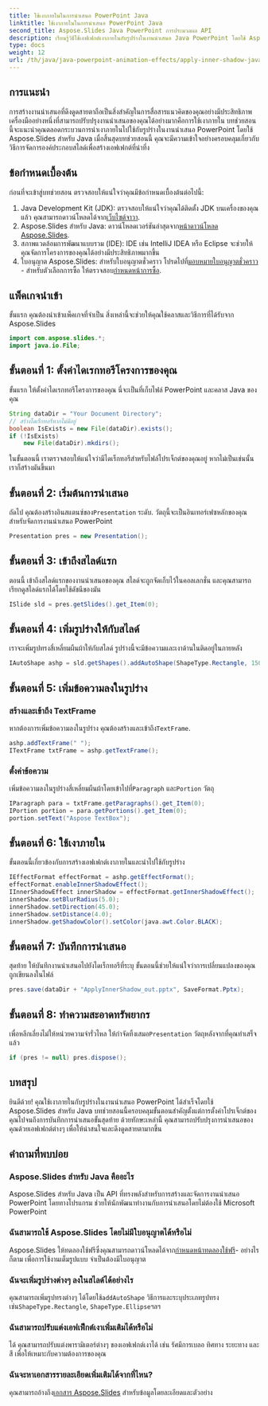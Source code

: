 ```yaml
---
title: ใช้เงาภายในในการนำเสนอ PowerPoint Java
linktitle: ใช้เงาภายในในการนำเสนอ PowerPoint Java
second_title: Aspose.Slides Java PowerPoint การประมวลผล API
description: เรียนรู้วิธีใช้เอฟเฟกต์เงาภายในกับรูปร่างในงานนำเสนอ Java PowerPoint โดยใช้ Aspose.Slides ปรับปรุงสไลด์ของคุณด้วยคำแนะนำทีละขั้นตอนนี้
type: docs
weight: 12
url: /th/java/java-powerpoint-animation-effects/apply-inner-shadow-java-powerpoint/
---
```

## การแนะนำ
การสร้างงานนำเสนอที่ดึงดูดสายตาถือเป็นสิ่งสำคัญในการสื่อสารแนวคิดของคุณอย่างมีประสิทธิภาพ เครื่องมืออย่างหนึ่งที่สามารถปรับปรุงงานนำเสนอของคุณได้อย่างมากคือการใช้เงาภายใน บทช่วยสอนนี้จะแนะนำคุณตลอดกระบวนการนำเงาภายในไปใช้กับรูปร่างในงานนำเสนอ PowerPoint โดยใช้ Aspose.Slides สำหรับ Java เมื่อสิ้นสุดบทช่วยสอนนี้ คุณจะมีความเข้าใจอย่างครอบคลุมเกี่ยวกับวิธีการจัดการองค์ประกอบสไลด์เพื่อสร้างเอฟเฟกต์ที่น่าทึ่ง
## ข้อกำหนดเบื้องต้น
ก่อนที่จะเข้าสู่บทช่วยสอน ตรวจสอบให้แน่ใจว่าคุณมีข้อกำหนดเบื้องต้นต่อไปนี้:
1.  Java Development Kit (JDK): ตรวจสอบให้แน่ใจว่าคุณได้ติดตั้ง JDK บนเครื่องของคุณแล้ว คุณสามารถดาวน์โหลดได้จาก[เว็บไซต์จาวา](https://www.oracle.com/java/technologies/javase-downloads.html).
2.  Aspose.Slides สำหรับ Java: ดาวน์โหลดเวอร์ชันล่าสุดจาก[หน้าดาวน์โหลด Aspose.Slides](https://releases.aspose.com/slides/java/).
3. สภาพแวดล้อมการพัฒนาแบบรวม (IDE): IDE เช่น IntelliJ IDEA หรือ Eclipse จะช่วยให้คุณจัดการโครงการของคุณได้อย่างมีประสิทธิภาพมากขึ้น
4.  ใบอนุญาต Aspose.Slides: สำหรับใบอนุญาตชั่วคราว โปรดไปที่[มอบหมายใบอนุญาตชั่วคราว](https://purchase.aspose.com/temporary-license/) - สำหรับตัวเลือกการซื้อ ให้ตรวจสอบ[กำหนดหน้าการซื้อ](https://purchase.aspose.com/buy).
## แพ็คเกจนำเข้า
ขั้นแรก คุณต้องนำเข้าแพ็คเกจที่จำเป็น สิ่งเหล่านี้จะช่วยให้คุณใช้คลาสและวิธีการที่ได้รับจาก Aspose.Slides
```java
import com.aspose.slides.*;
import java.io.File;
```
## ขั้นตอนที่ 1: ตั้งค่าไดเรกทอรีโครงการของคุณ
ขั้นแรก ให้ตั้งค่าไดเรกทอรีโครงการของคุณ นี่จะเป็นที่เก็บไฟล์ PowerPoint และคลาส Java ของคุณ
```java
String dataDir = "Your Document Directory";
// สร้างไดเร็กทอรีหากไม่มีอยู่
boolean IsExists = new File(dataDir).exists();
if (!IsExists)
    new File(dataDir).mkdirs();
```
ในขั้นตอนนี้ เราตรวจสอบให้แน่ใจว่ามีไดเร็กทอรีสำหรับไฟล์โปรเจ็กต์ของคุณอยู่ หากไม่เป็นเช่นนั้น เราก็สร้างมันขึ้นมา
## ขั้นตอนที่ 2: เริ่มต้นการนำเสนอ
 ถัดไป คุณต้องสร้างอินสแตนซ์ของ`Presentation` ระดับ. วัตถุนี้จะเป็นอินเทอร์เฟซหลักของคุณสำหรับจัดการงานนำเสนอ PowerPoint
```java
Presentation pres = new Presentation();
```
## ขั้นตอนที่ 3: เข้าถึงสไลด์แรก
ตอนนี้ เข้าถึงสไลด์แรกของงานนำเสนอของคุณ สไลด์จะถูกจัดเก็บไว้ในคอลเลกชั่น และคุณสามารถเรียกดูสไลด์แรกได้โดยใช้ดัชนีของมัน
```java
ISlide sld = pres.getSlides().get_Item(0);
```
## ขั้นตอนที่ 4: เพิ่มรูปร่างให้กับสไลด์
เราจะเพิ่มรูปทรงสี่เหลี่ยมผืนผ้าให้กับสไลด์ รูปร่างนี้จะมีข้อความและเงาด้านในติดอยู่ในภายหลัง
```java
IAutoShape ashp = sld.getShapes().addAutoShape(ShapeType.Rectangle, 150, 75, 150, 50);
```
## ขั้นตอนที่ 5: เพิ่มข้อความลงในรูปร่าง
### สร้างและเข้าถึง TextFrame
 หากต้องการเพิ่มข้อความลงในรูปร่าง คุณต้องสร้างและเข้าถึง`TextFrame`.
```java
ashp.addTextFrame(" ");
ITextFrame txtFrame = ashp.getTextFrame();
```
### ตั้งค่าข้อความ
เพิ่มข้อความลงในรูปร่างสี่เหลี่ยมผืนผ้าโดยเข้าไปที่`Paragraph` และ`Portion` วัตถุ
```java
IParagraph para = txtFrame.getParagraphs().get_Item(0);
IPortion portion = para.getPortions().get_Item(0);
portion.setText("Aspose TextBox");
```
## ขั้นตอนที่ 6: ใช้เงาภายใน
ขั้นตอนนี้เกี่ยวข้องกับการสร้างเอฟเฟกต์เงาภายในและนำไปใช้กับรูปร่าง
```java
IEffectFormat effectFormat = ashp.getEffectFormat();
effectFormat.enableInnerShadowEffect();
IInnerShadowEffect innerShadow = effectFormat.getInnerShadowEffect();
innerShadow.setBlurRadius(5.0);
innerShadow.setDirection(45.0);
innerShadow.setDistance(4.0);
innerShadow.getShadowColor().setColor(java.awt.Color.BLACK);
```
## ขั้นตอนที่ 7: บันทึกการนำเสนอ
สุดท้าย ให้บันทึกงานนำเสนอไปยังไดเร็กทอรีที่ระบุ ขั้นตอนนี้ช่วยให้แน่ใจว่าการเปลี่ยนแปลงของคุณถูกเขียนลงในไฟล์
```java
pres.save(dataDir + "ApplyInnerShadow_out.pptx", SaveFormat.Pptx);
```
## ขั้นตอนที่ 8: ทำความสะอาดทรัพยากร
 เพื่อหลีกเลี่ยงไม่ให้หน่วยความจำรั่วไหล ให้กำจัดทิ้งเสมอ`Presentation` วัตถุหลังจากที่คุณทำเสร็จแล้ว
```java
if (pres != null) pres.dispose();
```
## บทสรุป
ยินดีด้วย! คุณใช้เงาภายในกับรูปร่างในงานนำเสนอ PowerPoint ได้สำเร็จโดยใช้ Aspose.Slides สำหรับ Java บทช่วยสอนนี้ครอบคลุมขั้นตอนสำคัญตั้งแต่การตั้งค่าโปรเจ็กต์ของคุณไปจนถึงการบันทึกการนำเสนอขั้นสุดท้าย ด้วยทักษะเหล่านี้ คุณสามารถปรับปรุงการนำเสนอของคุณด้วยเอฟเฟกต์ต่างๆ เพื่อให้น่าสนใจและดึงดูดสายตามากขึ้น
## คำถามที่พบบ่อย
### Aspose.Slides สำหรับ Java คืออะไร
Aspose.Slides สำหรับ Java เป็น API ที่ทรงพลังสำหรับการสร้างและจัดการงานนำเสนอ PowerPoint โดยทางโปรแกรม ช่วยให้นักพัฒนาทำงานกับการนำเสนอโดยไม่ต้องใช้ Microsoft PowerPoint
### ฉันสามารถใช้ Aspose.Slides โดยไม่มีใบอนุญาตได้หรือไม่
 Aspose.Slides ให้ทดลองใช้ฟรีซึ่งคุณสามารถดาวน์โหลดได้จาก[กำหนดหน้าทดลองใช้ฟรี](https://releases.aspose.com/)- อย่างไรก็ตาม เพื่อการใช้งานเต็มรูปแบบ จำเป็นต้องมีใบอนุญาต
### ฉันจะเพิ่มรูปร่างต่างๆ ลงในสไลด์ได้อย่างไร
 คุณสามารถเพิ่มรูปทรงต่างๆ ได้โดยใช้`addAutoShape` วิธีการและระบุประเภทรูปทรง เช่น`ShapeType.Rectangle`, `ShapeType.Ellipse`ฯลฯ
### ฉันสามารถปรับแต่งเอฟเฟ็กต์เงาเพิ่มเติมได้หรือไม่
ได้ คุณสามารถปรับแต่งพารามิเตอร์ต่างๆ ของเอฟเฟกต์เงาได้ เช่น รัศมีการเบลอ ทิศทาง ระยะทาง และสี เพื่อให้เหมาะกับความต้องการของคุณ
### ฉันจะหาเอกสารรายละเอียดเพิ่มเติมได้จากที่ไหน?
 คุณสามารถอ้างถึง[เอกสาร Aspose.Slides](https://reference.aspose.com/slides/java/) สำหรับข้อมูลโดยละเอียดและตัวอย่าง